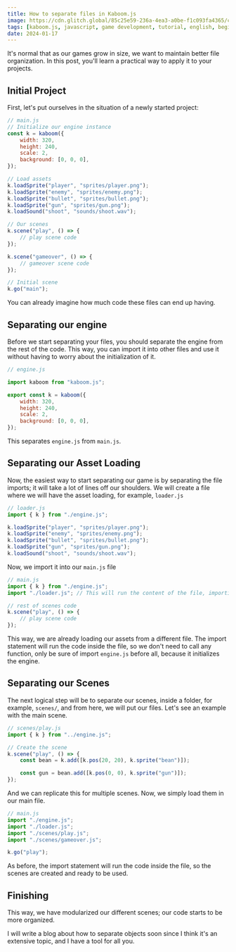```yaml
---
title: How to separate files in Kaboom.js
image: https://cdn.glitch.global/85c25e59-236a-4ea3-a0be-f1c093fa4365/chill.png?v=1714743350675
tags: [kaboom.js, javascript, game development, tutorial, english, beginner]
date: 2024-01-17
---
```


It's normal that as our games grow in size, we want to maintain better file
organization. In this post, you'll learn a practical way to apply it to your
projects.

## Initial Project

First, let's put ourselves in the situation of a newly started project:

```js
// main.js
// Initialize our engine instance
const k = kaboom({
    width: 320,
    height: 240,
    scale: 2,
    background: [0, 0, 0],
});

// Load assets
k.loadSprite("player", "sprites/player.png");
k.loadSprite("enemy", "sprites/enemy.png");
k.loadSprite("bullet", "sprites/bullet.png");
k.loadSprite("gun", "sprites/gun.png");
k.loadSound("shoot", "sounds/shoot.wav");

// Our scenes
k.scene("play", () => {
    // play scene code
});

k.scene("gameover", () => {
    // gameover scene code
});

// Initial scene
k.go("main");
```

You can already imagine how much code these files can end up having.

## Separating our engine

Before we start separating your files, you should separate the engine from the
rest of the code. This way, you can import it into other files and use it
without having to worry about the initialization of it.

```js
// engine.js

import kaboom from "kaboom.js";

export const k = kaboom({
    width: 320,
    height: 240,
    scale: 2,
    background: [0, 0, 0],
});
```

This separates `engine.js` from `main.js`.

## Separating our Asset Loading

Now, the easiest way to start separating our game is by separating the file
imports; it will take a lot of lines off our shoulders. We will create a file
where we will have the asset loading, for example, `loader.js`

```js
// loader.js
import { k } from "./engine.js";

k.loadSprite("player", "sprites/player.png");
k.loadSprite("enemy", "sprites/enemy.png");
k.loadSprite("bullet", "sprites/bullet.png");
k.loadSprite("gun", "sprites/gun.png");
k.loadSound("shoot", "sounds/shoot.wav");
```

Now, we import it into our `main.js` file

```js
// main.js
import { k } from "./engine.js";
import "./loader.js"; // This will run the content of the file, importing all assets

// rest of scenes code
k.scene("play", () => {
    // play scene code
});
```

This way, we are already loading our assets from a different file. The import
statement will run the code inside the file, so we don't need to call any
function, only be sure of import `engine.js` before all, because it initializes
the engine.

## Separating our Scenes

The next logical step will be to separate our scenes, inside a folder, for
example, `scenes/`, and from here, we will put our files. Let's see an example
with the main scene.

```js
// scenes/play.js
import { k } from "../engine.js";

// Create the scene
k.scene("play", () => {
    const bean = k.add([k.pos(20, 20), k.sprite("bean")]);

    const gun = bean.add([k.pos(0, 0), k.sprite("gun")]);
});
```

And we can replicate this for multiple scenes. Now, we simply load them in our
main file.

```js
// main.js
import "./engine.js";
import "./loader.js";
import "./scenes/play.js";
import "./scenes/gameover.js";

k.go("play");
```

As before, the import statement will run the code inside the file, so the scenes
are created and ready to be used.

## Finishing

This way, we have modularized our different scenes; our code starts to be more
organized.

I will write a blog about how to separate objects soon since I think it's an
extensive topic, and I have a tool for all you.

